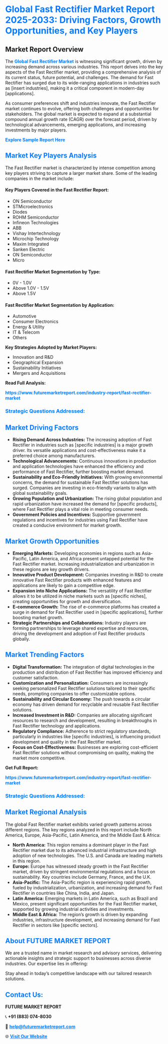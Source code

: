<h1 style="color: #007BFF;">Global Fast Rectifier Market Report 2025-2033: Driving Factors, Growth Opportunities, and Key Players</h1>

<section id="overview">
<h2>Market Report Overview</h2>
<p>The <a href="https://www.futuremarketreport.com/industry-report/fast-rectifier-market" style="color: #007BFF; text-decoration: none;"><strong>Global Fast Rectifier Market</strong></a> is witnessing significant growth, driven by increasing demand across various industries. This report delves into the key aspects of the Fast Rectifier market, providing a comprehensive analysis of its current status, future potential, and challenges. The demand for Fast Rectifier has surged due to its wide-ranging applications in industries such as [insert industries], making it a critical component in modern-day [applications].</p>
<p>As consumer preferences shift and industries innovate, the Fast Rectifier market continues to evolve, offering both challenges and opportunities for stakeholders. The global market is expected to expand at a substantial compound annual growth rate (CAGR) over the forecast period, driven by technological advancements, emerging applications, and increasing investments by major players.</p>
</section>

<section id="overview">
<p><a href="https://www.futuremarketreport.com/request-sample/reportId=61560" style="color: #007BFF; text-decoration: none;"><strong>Explore Sample Report Here</strong></a></p>
</section>

<section id="key-players">
<h2 style="color: #007BFF;">Market Key Players Analysis</h2>
<p>The Fast Rectifier market is characterized by intense competition among key players striving to capture a larger market share. Some of the leading companies in the market include:</p>
<h4>Key Players Covered in the Fast Rectifier Report:</h4>
<ul><li>ON Semiconductor</li><li>STMicroelectronics</li><li>Diodes</li><li>ROHM Semiconductor</li><li>Infineon Technologies</li><li>ABB</li><li>Vishay Intertechnology</li><li>Microchip Technology</li><li>Maxim Integrated</li><li>Sanken Electric</li><li>ON Semiconductor</li><li>Micro</li></ul>
<h4>Fast Rectifier Market Segmentation by Type:</h4>
<ul><li>0V - 1.0V</li><li>Above 1.0V - 1.5V</li><li>Above 1.5V</li></ul>

<h4>Fast Rectifier Market Segmentation by Application:</h4>
<ul><li>Automotive</li><li>Consumer Electronics</li><li>Energy &amp; Utility</li><li>IT &amp; Telecom</li><li>Others</li></ul>
<p><strong>Key Strategies Adopted by Market Players:</strong></p>
<ul>
<li>Innovation and R&D</li>
<li>Geographical Expansion</li>
<li>Sustainability Initiatives</li>
<li>Mergers and Acquisitions</li>
</ul>
</section>

<section>
<p><strong>Read Full Analysis: </strong></p><a href="https://www.futuremarketreport.com/industry-report/fast-rectifier-market" style="color: #007BFF; text-decoration: none;"><strong>https://www.futuremarketreport.com/industry-report/fast-rectifier-market</strong></a>
<h3 style="color: #007BFF;">Strategic Questions Addressed:</h3>
</section>

<section id="driving-factors">
<h2 style="color: #007BFF;">Market Driving Factors</h2>
<ul>
<li><strong>Rising Demand Across Industries:</strong> The increasing adoption of Fast Rectifier in industries such as [specific industries] is a major growth driver. Its versatile applications and cost-effectiveness make it a preferred choice among manufacturers.</li>
<li><strong>Technological Advancements:</strong> Continuous innovations in production and application technologies have enhanced the efficiency and performance of Fast Rectifier, further boosting market demand.</li>
<li><strong>Sustainability and Eco-Friendly Initiatives:</strong> With growing environmental concerns, the demand for sustainable Fast Rectifier solutions has surged. Companies are investing in eco-friendly variants to align with global sustainability goals.</li>
<li><strong>Growing Population and Urbanization:</strong> The rising global population and rapid urbanization have increased the demand for [specific products], where Fast Rectifier plays a vital role in meeting consumer needs.</li>
<li><strong>Government Policies and Incentives:</strong> Supportive government regulations and incentives for industries using Fast Rectifier have created a conducive environment for market growth.</li>
</ul>
</section>

<section id="growth-opportunities">
<h2 style="color: #007BFF;">Market Growth Opportunities</h2>
<ul>
<li><strong>Emerging Markets:</strong> Developing economies in regions such as Asia-Pacific, Latin America, and Africa present untapped potential for the Fast Rectifier market. Increasing industrialization and urbanization in these regions are key growth drivers.</li>
<li><strong>Innovative Product Development:</strong> Companies investing in R&D to create innovative Fast Rectifier products with enhanced features and applications are likely to gain a competitive edge.</li>
<li><strong>Expansion into Niche Applications:</strong> The versatility of Fast Rectifier allows it to be utilized in niche markets such as [specific niches], creating opportunities for growth and diversification.</li>
<li><strong>E-commerce Growth:</strong> The rise of e-commerce platforms has created a surge in demand for Fast Rectifier used in [specific applications], further boosting market growth.</li>
<li><strong>Strategic Partnerships and Collaborations:</strong> Industry players are forming partnerships to leverage shared expertise and resources, driving the development and adoption of Fast Rectifier products globally.</li>
</ul>
</section>

<section id="trending-factors">
<h2 style="color: #007BFF;">Market Trending Factors</h2>
<ul>
<li><strong>Digital Transformation:</strong> The integration of digital technologies in the production and distribution of Fast Rectifier has improved efficiency and customer satisfaction.</li>
<li><strong>Customization and Personalization:</strong> Consumers are increasingly seeking personalized Fast Rectifier solutions tailored to their specific needs, prompting companies to offer customizable options.</li>
<li><strong>Sustainability and Circular Economy:</strong> The push towards a circular economy has driven demand for recyclable and reusable Fast Rectifier solutions.</li>
<li><strong>Increased Investment in R&D:</strong> Companies are allocating significant resources to research and development, resulting in breakthroughs in Fast Rectifier technology and applications.</li>
<li><strong>Regulatory Compliance:</strong> Adherence to strict regulatory standards, particularly in industries like [specific industries], is influencing product development and quality in the Fast Rectifier market.</li>
<li><strong>Focus on Cost-Effectiveness:</strong> Businesses are exploring cost-efficient Fast Rectifier solutions without compromising on quality, making the market more competitive.</li>
</ul>
</section>

<section>
<p><strong>Get Full Report: </strong></p><a href="https://www.futuremarketreport.com/industry-report/fast-rectifier-market" style="color: #007BFF; text-decoration: none;"><strong>https://www.futuremarketreport.com/industry-report/fast-rectifier-market</strong></a>
<h3 style="color: #007BFF;">Strategic Questions Addressed:</h3>
</section>


<section id="regional-analysis">
<h2 style="color: #007BFF;">Market Regional Analysis</h2>
<p>The global Fast Rectifier market exhibits varied growth patterns across different regions. The key regions analyzed in this report include North America, Europe, Asia-Pacific, Latin America, and the Middle East & Africa:</p>
<ul>
<li><strong>North America:</strong> This region remains a dominant player in the Fast Rectifier market due to its advanced industrial infrastructure and high adoption of new technologies. The U.S. and Canada are leading markets in this region.</li>
<li><strong>Europe:</strong> Europe has witnessed steady growth in the Fast Rectifier market, driven by stringent environmental regulations and a focus on sustainability. Key countries include Germany, France, and the U.K.</li>
<li><strong>Asia-Pacific:</strong> The Asia-Pacific region is experiencing rapid growth, fueled by industrialization, urbanization, and increasing demand for Fast Rectifier in countries like China, India, and Japan.</li>
<li><strong>Latin America:</strong> Emerging markets in Latin America, such as Brazil and Mexico, present significant opportunities for the Fast Rectifier market, supported by growing industrial activities and investments.</li>
<li><strong>Middle East & Africa:</strong> The region’s growth is driven by expanding industries, infrastructure development, and increasing demand for Fast Rectifier in sectors like [specific sectors].</li>
</ul>
</section>

<footer>
<h2 style="color: #007BFF;">About FUTURE MARKET REPORT</h2>
<p>We are a trusted name in market research and advisory services, delivering actionable insights and strategic support to businesses across diverse industries. Our expertise lies in offering:</p>

<p>Stay ahead in today’s competitive landscape with our tailored research solutions.</p>

<h2 style="color: #007BFF;">Contact Us:</h2>
<p><strong>FUTURE MARKET REPORT</strong></p>
<p>📞 <strong>+91 (883) 074-8030</strong></p>
<p>📧 <strong><a href="mailto:help@futuremarketreport.com" style="color: #007BFF;">help@futuremarketreport.com</a></strong></p>
<p>🌐 <strong><a href="https://www.futuremarketreport.com/" style="color: #007BFF;">Visit Our Website</a></strong></p>
</footer>
